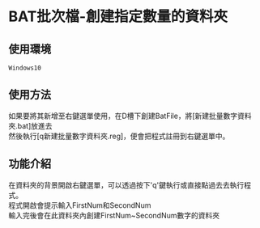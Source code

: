 # BAT批次檔-創建指定數量的資料夾  
 
## 使用環境  
`Windows10`  

## 使用方法  
如果要將其新增至右鍵選單使用，在D槽下創建BatFile，將[新建批量數字資料夾.bat]放進去  
然後執行[q新建批量數字資料夾.reg]，便會把程式註冊到右鍵選單中。  

## 功能介紹  
在資料夾的背景開啟右鍵選單，可以透過按下'q'鍵執行或直接點過去去執行程式。  
程式開啟會提示輸入FirstNum和SecondNum  
輸入完後會在此資料夾內創建FirstNum~SecondNum數字的資料夾  
